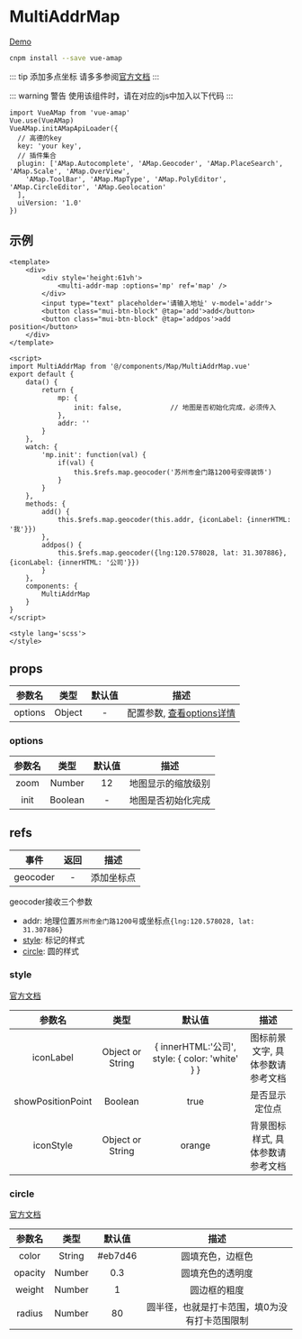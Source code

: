 # MultiAddrMap
[Demo](http://watasi.gitee.io/infozx_api/dist/#/multiAddrMap.html) <br />

```bash
cnpm install --save vue-amap
```
::: tip 添加多点坐标
请多多参阅[官方文档](http://lbs.amap.com/api/javascript-api/reference/map)
:::

::: warning 警告
使用该组件时，请在对应的js中加入以下代码
:::
```javascript{5}
import VueAMap from 'vue-amap'
Vue.use(VueAMap)
VueAMap.initAMapApiLoader({
  // 高德的key
  key: 'your key',
  // 插件集合
  plugin: ['AMap.Autocomplete', 'AMap.Geocoder', 'AMap.PlaceSearch', 'AMap.Scale', 'AMap.OverView',
    'AMap.ToolBar', 'AMap.MapType', 'AMap.PolyEditor', 'AMap.CircleEditor', 'AMap.Geolocation'
  ],
  uiVersion: '1.0'
})
```

## 示例
```vue{13}
<template>
	<div>
		<div style='height:61vh'>
			<multi-addr-map :options='mp' ref='map' />
		</div>
		<input type="text" placeholder='请输入地址' v-model='addr'>
		<button class="mui-btn-block" @tap='add'>add</button>
		<button class="mui-btn-block" @tap='addpos'>add position</button>
	</div>
</template>

<script>
import MultiAddrMap from '@/components/Map/MultiAddrMap.vue'
export default {
	data() {
		return {
			mp: {
				init: false,			// 地图是否初始化完成，必须传入
			},
			addr: ''
		}
	},
	watch: {
		'mp.init': function(val) {
			if(val) {
				this.$refs.map.geocoder('苏州市金门路1200号安得装饰')
			}
		}
	},
	methods: {
		add() {
			this.$refs.map.geocoder(this.addr, {iconLabel: {innerHTML: '我'}})
		},
		addpos() {
			this.$refs.map.geocoder({lng:120.578028, lat: 31.307886}, {iconLabel: {innerHTML: '公司'}})
		}
	},
	components: {
		MultiAddrMap
	}
}
</script>

<style lang='scss'>
</style>
```

## props
|参数名|类型|默认值|描述|
|:---:|:---:|:---:|:---:|
|options|Object|-|配置参数, [查看options详情](#options)|

### options
|参数名|类型|默认值|描述|
|:---:|:---:|:---:|:---:|
|zoom|Number|12|地图显示的缩放级别|
|init|Boolean|-|地图是否初始化完成|

## refs
|事件|返回|描述|
|:---:|:---:|:---:|
|geocoder|-|添加坐标点|
geocoder接收三个参数
* addr: 地理位置`苏州市金门路1200号`或坐标点`{lng:120.578028, lat: 31.307886}`
* [style](#style): 标记的样式
* [circle](#circle): 圆的样式

### style
[官方文档](http://lbs.amap.com/api/javascript-api/reference-amap-ui/overlay/simplemarker)

|参数名|类型|默认值|描述|
|:---:|:---:|:---:|:---:|
|iconLabel|Object or String|{ innerHTML:'公司', style: { color: 'white' } }|图标前景文字, 具体参数请参考文档|
|showPositionPoint|Boolean|true|是否显示定位点|
|iconStyle|Object or String|orange|背景图标样式, 具体参数请参考文档|

### circle
[官方文档](http://lbs.amap.com/api/javascript-api/reference/overlay#circle)

|参数名|类型|默认值|描述|
|:---:|:---:|:---:|:---:|
|color|String|#eb7d46|圆填充色，边框色|
|opacity|Number|0.3|圆填充色的透明度|
|weight|Number|1|圆边框的粗度|
|radius|Number|80|圆半径，也就是打卡范围，填0为没有打卡范围限制|